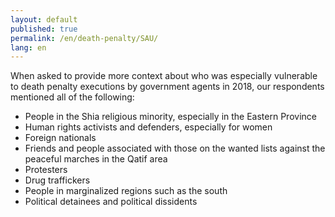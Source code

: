 ```yaml
---
layout: default
published: true
permalink: /en/death-penalty/SAU/
lang: en
---
```


When asked to provide more context about who was especially vulnerable to death penalty executions by government agents in 2018, our respondents mentioned all of the following:
-	People in the Shia religious minority, especially in the Eastern Province
-	Human rights activists and defenders, especially for women
-	Foreign nationals
-	Friends and people associated with those on the wanted lists against the peaceful marches in the Qatif area
-	Protesters
-	Drug traffickers
-	People in marginalized regions such as the south
-	Political detainees and political dissidents 
